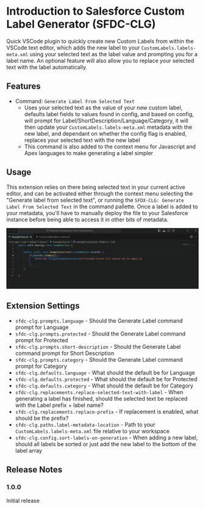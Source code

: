 # Introduction to Salesforce Custom Label Generator (SFDC-CLG)

Quick VSCode plugin to quickly create new Custom Labels from within the VSCode text editor, which adds the new label to your `CustomLabels.labels-meta.xml` using your selected text as the label value and prompting you for a label name. An optional feature will also allow you to replace your selected text with the label automatically.

## Features

- Command: `Generate Label From Selected Text`
  - Uses your selected text as the value of your new custom label, defaults label fields to values found in config, and based on config, will prompt for Label/ShortDescription/Language/Category, it will then update your `CustomLabels.labels-meta.xml` metadata with the new label, and dependant on whether the config flag is enabled, replaces your selected text with the new label
  - This command is also added to the context menu for Javascript and Apex languages to make generating a label simpler

## Usage

This extension relies on there being selected text in your current active editor, and can be activated either through the context menu selecting the "Generate label from selected text", or running the `SFDX-CLG: Generate Label From Selected Text` in the command pallette.
Once a label is added to your metadata, you'll have to manually deploy the file to your Salesforce instance before being able to access it in other bits of metadata.

![Gif showcasing the usage of the extension](./media/demo-usage.gif)

## Extension Settings

* `sfdc-clg.prompts.language` - Should the Generate Label command prompt for Language
* `sfdc-clg.prompts.protected` - Should the Generate Label command prompt for Protected
* `sfdc-clg.prompts.short-description` - Should the Generate Label command prompt for Short Description
* `sfdc-clg.prompts.category` - Should the Generate Label command prompt for Category
* `sfdc-clg.defaults.language` - What should the default be for Language
* `sfdc-clg.defaults.protected` - What should the default be for Protected
* `sfdc-clg.defaults.category` - What should the default be for Category
* `sfdc-clg.replacements.replace-selected-text-with-label` - When generating a label has finished, should the selected text be replaced with the Label prefix + label name?
* `sfdc-clg.replacements.replace-prefix` - If replacement is enabled, what should be the prefix?
* `sfdc-clg.paths.label-metadata-location` - Path to your `CustomLabels.labels-meta.xml` file relative to your workspace
* `sfdc-clg.config.sort-labels-on-generation` - When adding a new label, should all labels be sorted or just add the new label to the bottom of the label array

## Release Notes

### 1.0.0

Initial release